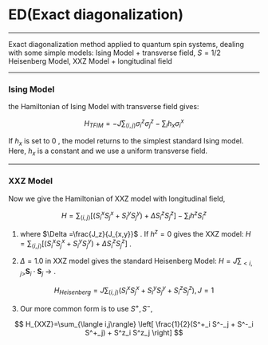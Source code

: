 # ED(Exact diagonalization)

------
Exact diagonalization method applied to quantum spin systems, dealing with some simple models: Ising Model + transverse field, $S=1/2$ Heisenberg Model, XXZ Model + longitudinal field  

------

### Ising Model
the Hamiltonian of Ising Model with transverse field gives:  

$$
H_{TFIM} = -J\sum_{\langle i,j \rangle}\sigma^z_i\sigma^z_j - \sum_{i} h_{x}\sigma^x_i
$$

If $h_x$ is set to $0$ , the model returns to the simplest standard Ising model. Here, $h_x$ is a constant and we use a uniform transverse field.

------
### XXZ Model
Now we give the Hamiltonian of XXZ model with longitudinal field,  

$$
H =\sum_{\langle i,j\rangle} \left[ (S^x_i  S^x_j + S^y_i S^y_j) + \Delta S^z_i S^z_j \right]- \sum_i h^z S^z_i
$$

1. where $\Delta =\frac{J_z}{J_{x,y}}$ . If $h^z=0$ gives the XXZ model: $H =\sum_{\langle i,j\rangle} \left[ (S^x_i  S^x_j + S^y_i S^y_j) + \Delta S^z_i S^z_j \right]$ .

2. $\Delta = 1.0$ in XXZ model gives the standard Heisenberg Model: $H = J\sum_{<i,j>}\mathbf{S}_i\cdot \mathbf{S}_j$ $\to$ .  

$$
H_{Heisenberg} = J\sum_{\langle i,j \rangle } (S^x_iS^x_j+S^y_iS^y_j+S^z_iS^z_j),J = 1
$$

3. Our more common form is to use $S^+, S^-$,

$$
H_{XXZ}=\sum_{\langle i,j\rangle} \left[ \frac{1}{2}(S^+_i S^-_j + S^-_i S^+_j) + S^z_i S^z_j \right]
$$

